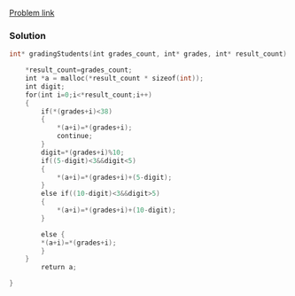[Problem link](https://www.hackerrank.com/challenges/grading/problem?isFullScreen=true)
### Solution
```C
int* gradingStudents(int grades_count, int* grades, int* result_count) {

    *result_count=grades_count;
    int *a = malloc(*result_count * sizeof(int));
    int digit;
    for(int i=0;i<*result_count;i++)
    {
        if(*(grades+i)<38)
        {
            *(a+i)=*(grades+i);
            continue;
        }
        digit=*(grades+i)%10;
        if((5-digit)<3&&digit<5)
        {
            *(a+i)=*(grades+i)+(5-digit);
        }
        else if((10-digit)<3&&digit>5)
        {
            *(a+i)=*(grades+i)+(10-digit);
        }

        else {
        *(a+i)=*(grades+i);
        }
    }
        return a;

}
```

